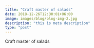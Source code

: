 ```yaml
---
title: "Craft master of salads"
date: 2018-12-26T12:30:01+06:00
image: images/blog/blog-img-2.jpg
description: "this is meta description"
type: "post"
---
```


Craft master of salads
